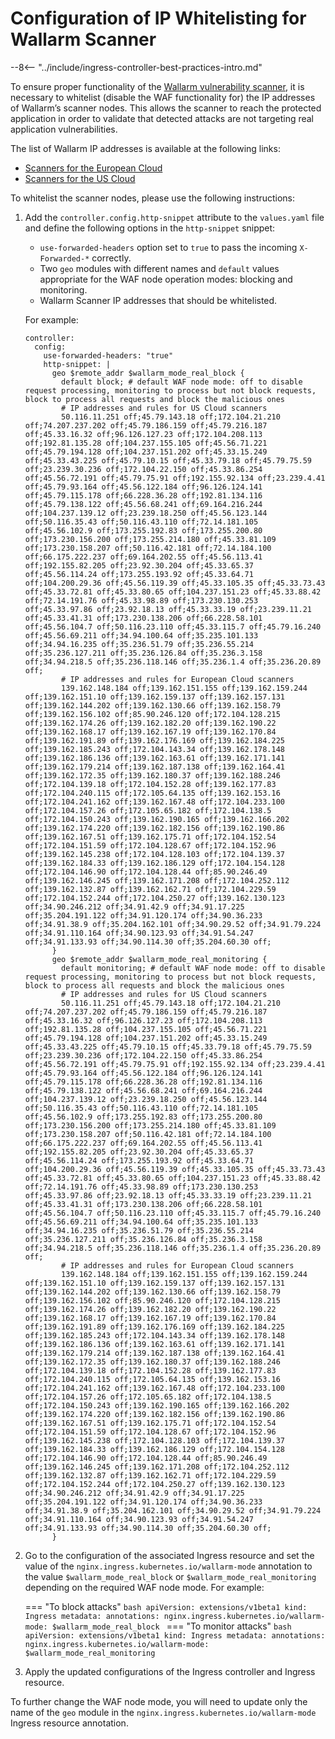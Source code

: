 # Configuration of IP Whitelisting for Wallarm Scanner

--8<-- "../include/ingress-controller-best-practices-intro.md"

To ensure proper functionality of the [Wallarm vulnerability scanner](../../../../user-guides/scanner/intro.md), it is necessary to whitelist (disable the WAF functionality for) the IP addresses of Wallarm’s scanner nodes. This allows the scanner to reach the protected application in order to validate that detected attacks are not targeting real application vulnerabilities.

The list of Wallarm IP addresses is available at the following links:

* [Scanners for the European Cloud](../../../scanner-address-en.md)
* [Scanners for the US Cloud](../../../scanner-address-us-en.md)

To whitelist the scanner nodes, please use the following instructions:

1. Add the `controller.config.http-snippet` attribute to the `values.yaml` file and define the following options in the `http-snippet` snippet:

    * `use-forwarded-headers` option set to `true` to pass the incoming `X-Forwarded-*` correctly.
    * Two `geo` modules with different names and `default` values appropriate for the WAF node operation modes: blocking and monitoring.
    * Wallarm Scanner IP addresses that should be whitelisted.

    For example:

    ```
    controller:
      config:
        use-forwarded-headers: "true"
        http-snippet: |
          geo $remote_addr $wallarm_mode_real_block {
            default block; # default WAF node mode: off to disable request processing, monitoring to process but not block requests, block to process all requests and block the malicious ones
            # IP addresses and rules for US Cloud scanners
            50.116.11.251 off;45.79.143.18 off;172.104.21.210 off;74.207.237.202 off;45.79.186.159 off;45.79.216.187 off;45.33.16.32 off;96.126.127.23 off;172.104.208.113 off;192.81.135.28 off;104.237.155.105 off;45.56.71.221 off;45.79.194.128 off;104.237.151.202 off;45.33.15.249 off;45.33.43.225 off;45.79.10.15 off;45.33.79.18 off;45.79.75.59 off;23.239.30.236 off;172.104.22.150 off;45.33.86.254 off;45.56.72.191 off;45.79.75.91 off;192.155.92.134 off;23.239.4.41 off;45.79.93.164 off;45.56.122.184 off;96.126.124.141 off;45.79.115.178 off;66.228.36.28 off;192.81.134.116 off;45.79.138.122 off;45.56.68.241 off;69.164.216.244 off;104.237.139.12 off;23.239.18.250 off;45.56.123.144 off;50.116.35.43 off;50.116.43.110 off;72.14.181.105 off;45.56.102.9 off;173.255.192.83 off;173.255.200.80 off;173.230.156.200 off;173.255.214.180 off;45.33.81.109 off;173.230.158.207 off;50.116.42.181 off;72.14.184.100 off;66.175.222.237 off;69.164.202.55 off;45.56.113.41 off;192.155.82.205 off;23.92.30.204 off;45.33.65.37 off;45.56.114.24 off;173.255.193.92 off;45.33.64.71 off;104.200.29.36 off;45.56.119.39 off;45.33.105.35 off;45.33.73.43 off;45.33.72.81 off;45.33.80.65 off;104.237.151.23 off;45.33.88.42 off;72.14.191.76 off;45.33.98.89 off;173.230.130.253 off;45.33.97.86 off;23.92.18.13 off;45.33.33.19 off;23.239.11.21 off;45.33.41.31 off;173.230.138.206 off;66.228.58.101 off;45.56.104.7 off;50.116.23.110 off;45.33.115.7 off;45.79.16.240 off;45.56.69.211 off;34.94.100.64 off;35.235.101.133 off;34.94.16.235 off;35.236.51.79 off;35.236.55.214 off;35.236.127.211 off;35.236.126.84 off;35.236.3.158 off;34.94.218.5 off;35.236.118.146 off;35.236.1.4 off;35.236.20.89 off;
            # IP addresses and rules for European Cloud scanners
            139.162.148.184 off;139.162.151.155 off;139.162.159.244 off;139.162.151.10 off;139.162.159.137 off;139.162.157.131 off;139.162.144.202 off;139.162.130.66 off;139.162.158.79 off;139.162.156.102 off;85.90.246.120 off;172.104.128.215 off;139.162.174.26 off;139.162.182.20 off;139.162.190.22 off;139.162.168.17 off;139.162.167.19 off;139.162.170.84 off;139.162.191.89 off;139.162.176.169 off;139.162.184.225 off;139.162.185.243 off;172.104.143.34 off;139.162.178.148 off;139.162.186.136 off;139.162.163.61 off;139.162.171.141 off;139.162.179.214 off;139.162.187.138 off;139.162.164.41 off;139.162.172.35 off;139.162.180.37 off;139.162.188.246 off;172.104.139.18 off;172.104.152.28 off;139.162.177.83 off;172.104.240.115 off;172.105.64.135 off;139.162.153.16 off;172.104.241.162 off;139.162.167.48 off;172.104.233.100 off;172.104.157.26 off;172.105.65.182 off;172.104.138.5 off;172.104.150.243 off;139.162.190.165 off;139.162.166.202 off;139.162.174.220 off;139.162.182.156 off;139.162.190.86 off;139.162.167.51 off;139.162.175.71 off;172.104.152.54 off;172.104.151.59 off;172.104.128.67 off;172.104.152.96 off;139.162.145.238 off;172.104.128.103 off;172.104.139.37 off;139.162.184.33 off;139.162.186.129 off;172.104.154.128 off;172.104.146.90 off;172.104.128.44 off;85.90.246.49 off;139.162.146.245 off;139.162.171.208 off;172.104.252.112 off;139.162.132.87 off;139.162.162.71 off;172.104.229.59 off;172.104.152.244 off;172.104.250.27 off;139.162.130.123 off;34.90.246.212 off;34.91.42.9 off;34.91.17.225 off;35.204.191.122 off;34.91.120.174 off;34.90.36.233 off;34.91.38.9 off;35.204.162.101 off;34.90.29.52 off;34.91.79.224 off;34.91.110.164 off;34.90.123.93 off;34.91.54.247 off;34.91.133.93 off;34.90.114.30 off;35.204.60.30 off;
          }
          geo $remote_addr $wallarm_mode_real_monitoring {
            default monitoring; # default WAF node mode: off to disable request processing, monitoring to process but not block requests, block to process all requests and block the malicious ones
            # IP addresses and rules for US Cloud scanners
            50.116.11.251 off;45.79.143.18 off;172.104.21.210 off;74.207.237.202 off;45.79.186.159 off;45.79.216.187 off;45.33.16.32 off;96.126.127.23 off;172.104.208.113 off;192.81.135.28 off;104.237.155.105 off;45.56.71.221 off;45.79.194.128 off;104.237.151.202 off;45.33.15.249 off;45.33.43.225 off;45.79.10.15 off;45.33.79.18 off;45.79.75.59 off;23.239.30.236 off;172.104.22.150 off;45.33.86.254 off;45.56.72.191 off;45.79.75.91 off;192.155.92.134 off;23.239.4.41 off;45.79.93.164 off;45.56.122.184 off;96.126.124.141 off;45.79.115.178 off;66.228.36.28 off;192.81.134.116 off;45.79.138.122 off;45.56.68.241 off;69.164.216.244 off;104.237.139.12 off;23.239.18.250 off;45.56.123.144 off;50.116.35.43 off;50.116.43.110 off;72.14.181.105 off;45.56.102.9 off;173.255.192.83 off;173.255.200.80 off;173.230.156.200 off;173.255.214.180 off;45.33.81.109 off;173.230.158.207 off;50.116.42.181 off;72.14.184.100 off;66.175.222.237 off;69.164.202.55 off;45.56.113.41 off;192.155.82.205 off;23.92.30.204 off;45.33.65.37 off;45.56.114.24 off;173.255.193.92 off;45.33.64.71 off;104.200.29.36 off;45.56.119.39 off;45.33.105.35 off;45.33.73.43 off;45.33.72.81 off;45.33.80.65 off;104.237.151.23 off;45.33.88.42 off;72.14.191.76 off;45.33.98.89 off;173.230.130.253 off;45.33.97.86 off;23.92.18.13 off;45.33.33.19 off;23.239.11.21 off;45.33.41.31 off;173.230.138.206 off;66.228.58.101 off;45.56.104.7 off;50.116.23.110 off;45.33.115.7 off;45.79.16.240 off;45.56.69.211 off;34.94.100.64 off;35.235.101.133 off;34.94.16.235 off;35.236.51.79 off;35.236.55.214 off;35.236.127.211 off;35.236.126.84 off;35.236.3.158 off;34.94.218.5 off;35.236.118.146 off;35.236.1.4 off;35.236.20.89 off;
            # IP addresses and rules for European Cloud scanners
            139.162.148.184 off;139.162.151.155 off;139.162.159.244 off;139.162.151.10 off;139.162.159.137 off;139.162.157.131 off;139.162.144.202 off;139.162.130.66 off;139.162.158.79 off;139.162.156.102 off;85.90.246.120 off;172.104.128.215 off;139.162.174.26 off;139.162.182.20 off;139.162.190.22 off;139.162.168.17 off;139.162.167.19 off;139.162.170.84 off;139.162.191.89 off;139.162.176.169 off;139.162.184.225 off;139.162.185.243 off;172.104.143.34 off;139.162.178.148 off;139.162.186.136 off;139.162.163.61 off;139.162.171.141 off;139.162.179.214 off;139.162.187.138 off;139.162.164.41 off;139.162.172.35 off;139.162.180.37 off;139.162.188.246 off;172.104.139.18 off;172.104.152.28 off;139.162.177.83 off;172.104.240.115 off;172.105.64.135 off;139.162.153.16 off;172.104.241.162 off;139.162.167.48 off;172.104.233.100 off;172.104.157.26 off;172.105.65.182 off;172.104.138.5 off;172.104.150.243 off;139.162.190.165 off;139.162.166.202 off;139.162.174.220 off;139.162.182.156 off;139.162.190.86 off;139.162.167.51 off;139.162.175.71 off;172.104.152.54 off;172.104.151.59 off;172.104.128.67 off;172.104.152.96 off;139.162.145.238 off;172.104.128.103 off;172.104.139.37 off;139.162.184.33 off;139.162.186.129 off;172.104.154.128 off;172.104.146.90 off;172.104.128.44 off;85.90.246.49 off;139.162.146.245 off;139.162.171.208 off;172.104.252.112 off;139.162.132.87 off;139.162.162.71 off;172.104.229.59 off;172.104.152.244 off;172.104.250.27 off;139.162.130.123 off;34.90.246.212 off;34.91.42.9 off;34.91.17.225 off;35.204.191.122 off;34.91.120.174 off;34.90.36.233 off;34.91.38.9 off;35.204.162.101 off;34.90.29.52 off;34.91.79.224 off;34.91.110.164 off;34.90.123.93 off;34.91.54.247 off;34.91.133.93 off;34.90.114.30 off;35.204.60.30 off;
          }
    ```
2. Go to the configuration of the associated Ingress resource and set the value of the `nginx.ingress.kubernetes.io/wallarm-mode` annotation to the value `$wallarm_mode_real_block` or `$wallarm_mode_real_monitoring` depending on the required WAF node mode. For example:

    === "To block attacks"
        ```bash
        apiVersion: extensions/v1beta1
          kind: Ingress
          metadata:
          annotations:
            nginx.ingress.kubernetes.io/wallarm-mode: $wallarm_mode_real_block
        ```
    === "To monitor attacks"
        ```bash
        apiVersion: extensions/v1beta1
          kind: Ingress
          metadata:
          annotations:
            nginx.ingress.kubernetes.io/wallarm-mode: $wallarm_mode_real_monitoring
        ```
3. Apply the updated configurations of the Ingress controller and Ingress resource.

To further change the WAF node mode, you will need to update only the name of the `geo` module in the `nginx.ingress.kubernetes.io/wallarm-mode` Ingress resource annotation.
